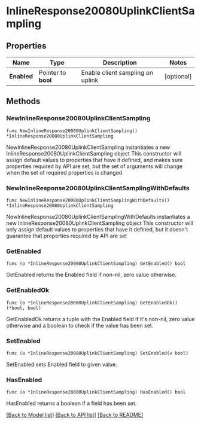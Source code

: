 # InlineResponse20080UplinkClientSampling

## Properties

Name | Type | Description | Notes
------------ | ------------- | ------------- | -------------
**Enabled** | Pointer to **bool** | Enable client sampling on uplink | [optional] 

## Methods

### NewInlineResponse20080UplinkClientSampling

`func NewInlineResponse20080UplinkClientSampling() *InlineResponse20080UplinkClientSampling`

NewInlineResponse20080UplinkClientSampling instantiates a new InlineResponse20080UplinkClientSampling object
This constructor will assign default values to properties that have it defined,
and makes sure properties required by API are set, but the set of arguments
will change when the set of required properties is changed

### NewInlineResponse20080UplinkClientSamplingWithDefaults

`func NewInlineResponse20080UplinkClientSamplingWithDefaults() *InlineResponse20080UplinkClientSampling`

NewInlineResponse20080UplinkClientSamplingWithDefaults instantiates a new InlineResponse20080UplinkClientSampling object
This constructor will only assign default values to properties that have it defined,
but it doesn't guarantee that properties required by API are set

### GetEnabled

`func (o *InlineResponse20080UplinkClientSampling) GetEnabled() bool`

GetEnabled returns the Enabled field if non-nil, zero value otherwise.

### GetEnabledOk

`func (o *InlineResponse20080UplinkClientSampling) GetEnabledOk() (*bool, bool)`

GetEnabledOk returns a tuple with the Enabled field if it's non-nil, zero value otherwise
and a boolean to check if the value has been set.

### SetEnabled

`func (o *InlineResponse20080UplinkClientSampling) SetEnabled(v bool)`

SetEnabled sets Enabled field to given value.

### HasEnabled

`func (o *InlineResponse20080UplinkClientSampling) HasEnabled() bool`

HasEnabled returns a boolean if a field has been set.


[[Back to Model list]](../README.md#documentation-for-models) [[Back to API list]](../README.md#documentation-for-api-endpoints) [[Back to README]](../README.md)


